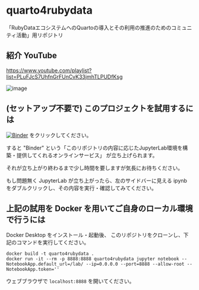 # quarto4rubydata
「RubyDataエコシステムへのQuartoの導入とその利用の推進のためのコミュニティ活動」用リポジトリ

## 紹介 YouTube

https://www.youtube.com/playlist?list=PLuFJcS7UhfnGrFUnCvK33jmhTLPUDfKsg

![image](https://user-images.githubusercontent.com/12192/226752499-2ea36341-6028-4e0b-b3d2-1e7a28519615.png)


## (セットアップ不要で) このプロジェクトを試用するには

[![Binder](https://mybinder.org/badge_logo.svg)](https://mybinder.org/v2/gh/kozo2/quarto4rubydata/HEAD)
をクリックしてください。

すると "Binder" という「このリポジトリの内容に応じたJupyterLab環境を構築・提供してくれるオンラインサービス」
が立ち上げられます。

それが立ち上がり終わるまで少し時間を要しますが気長にお待ちください。

もし問題無く JupyterLab が立ち上がったら、左のサイドバーに見える ipynb をダブルクリックし、その内容を実行・確認してみてください。

## 上記の試用を Docker を用いてご自身のローカル環境で行うには

Docker Desktop をインストール・起動後、
このリポジトリをクローンし、下記のコマンドを実行してください。

```
docker build -t quarto4rubydata .
docker run -it --rm -p 8888:8888 quarto4rubydata jupyter notebook --NotebookApp.default_url=/lab/ --ip=0.0.0.0 --port=8888 --allow-root --NotebookApp.token=''
```

ウェブブラウザで `localhost:8888` を開いてください。
